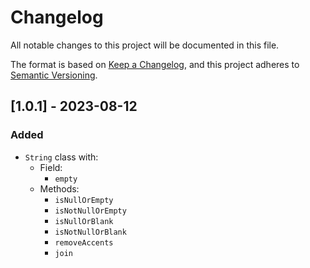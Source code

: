 # Changelog

All notable changes to this project will be documented in this file.

The format is based on [Keep a Changelog](https://keepachangelog.com/en/1.0.0/),
and this project adheres to [Semantic Versioning](https://semver.org/spec/v2.0.0.html).

## [1.0.1] - 2023-08-12

### Added

- `String` class with:
  - Field:
    - `empty`
  - Methods:
    - `isNullOrEmpty`
    - `isNotNullOrEmpty`
    - `isNullOrBlank`
    - `isNotNullOrBlank`
    - `removeAccents`
    - `join`
